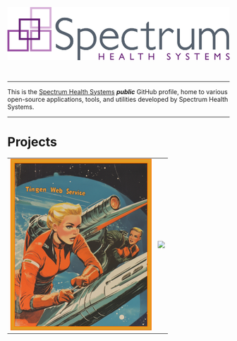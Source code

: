 <div align="center">

![Logo](https://github.com/spectrum-health-systems/.github/blob/main/Profile/Resources/SHS_4C_logo.png)

<br>

</div>

***

This is the [Spectrum Health Systems](https://www.spectrumhealthsystems.org/) ***public*** GitHub profile, home to various open-source applications, tools, and utilities developed by Spectrum Health Systems.

***

# Projects

<div align="center">
	<table>
		<tr>
			<td>
				<a HREF="https://github.com/spectrum-health-systems/Tingen-Web-Service"><img src="https://github.com/spectrum-health-systems/Tingen-Web-Service/blob/main/.github/image/logo/TingenWebService_logo_320x568.png"></a>
			</td>
			<td>
				<a HREF="https://github.com/spectrum-health-systems/ScriptLink-and-Web-Services"><img src="https://github.com/spectrum-health-systems/ScriptLink-and-Web-Services/blob/main/.github/image/logo/ScriptLinkAndWebServices_logo_320x388.png"></a>
			</td>
		</tr>
	</table>
</div>
